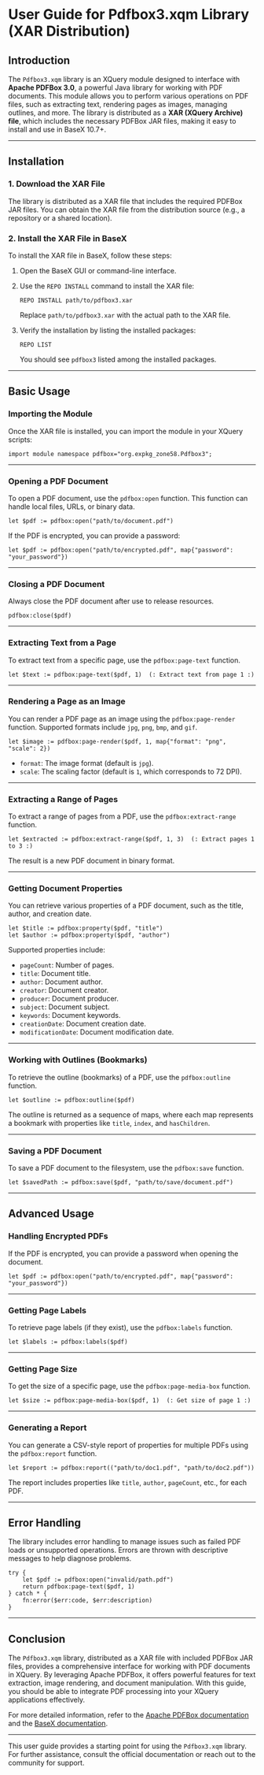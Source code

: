 # User Guide for Pdfbox3.xqm Library (XAR Distribution)

## Introduction

The `Pdfbox3.xqm` library is an XQuery module designed to interface with **Apache PDFBox 3.0**, a powerful Java library for working with PDF documents. This module allows you to perform various operations on PDF files, such as extracting text, rendering pages as images, managing outlines, and more. The library is distributed as a **XAR (XQuery Archive) file**, which includes the necessary PDFBox JAR files, making it easy to install and use in BaseX 10.7+.

---

## Installation

### 1. Download the XAR File
The library is distributed as a XAR file that includes the required PDFBox JAR files. You can obtain the XAR file from the distribution source (e.g., a repository or a shared location).

### 2. Install the XAR File in BaseX
To install the XAR file in BaseX, follow these steps:

1. Open the BaseX GUI or command-line interface.
2. Use the `REPO INSTALL` command to install the XAR file:

   ```xquery
   REPO INSTALL path/to/pdfbox3.xar
   ```

   Replace `path/to/pdfbox3.xar` with the actual path to the XAR file.

3. Verify the installation by listing the installed packages:

   ```xquery
   REPO LIST
   ```

   You should see `pdfbox3` listed among the installed packages.

---

## Basic Usage

### Importing the Module
Once the XAR file is installed, you can import the module in your XQuery scripts:

```xquery
import module namespace pdfbox="org.expkg_zone58.Pdfbox3";
```

---

### Opening a PDF Document
To open a PDF document, use the `pdfbox:open` function. This function can handle local files, URLs, or binary data.

```xquery
let $pdf := pdfbox:open("path/to/document.pdf")
```

If the PDF is encrypted, you can provide a password:

```xquery
let $pdf := pdfbox:open("path/to/encrypted.pdf", map{"password": "your_password"})
```

---

### Closing a PDF Document
Always close the PDF document after use to release resources.

```xquery
pdfbox:close($pdf)
```

---

### Extracting Text from a Page
To extract text from a specific page, use the `pdfbox:page-text` function.

```xquery
let $text := pdfbox:page-text($pdf, 1)  (: Extract text from page 1 :)
```

---

### Rendering a Page as an Image
You can render a PDF page as an image using the `pdfbox:page-render` function. Supported formats include `jpg`, `png`, `bmp`, and `gif`.

```xquery
let $image := pdfbox:page-render($pdf, 1, map{"format": "png", "scale": 2})
```

- `format`: The image format (default is `jpg`).
- `scale`: The scaling factor (default is `1`, which corresponds to 72 DPI).

---

### Extracting a Range of Pages
To extract a range of pages from a PDF, use the `pdfbox:extract-range` function.

```xquery
let $extracted := pdfbox:extract-range($pdf, 1, 3)  (: Extract pages 1 to 3 :)
```

The result is a new PDF document in binary format.

---

### Getting Document Properties
You can retrieve various properties of a PDF document, such as the title, author, and creation date.

```xquery
let $title := pdfbox:property($pdf, "title")
let $author := pdfbox:property($pdf, "author")
```

Supported properties include:
- `pageCount`: Number of pages.
- `title`: Document title.
- `author`: Document author.
- `creator`: Document creator.
- `producer`: Document producer.
- `subject`: Document subject.
- `keywords`: Document keywords.
- `creationDate`: Document creation date.
- `modificationDate`: Document modification date.

---

### Working with Outlines (Bookmarks)
To retrieve the outline (bookmarks) of a PDF, use the `pdfbox:outline` function.

```xquery
let $outline := pdfbox:outline($pdf)
```

The outline is returned as a sequence of maps, where each map represents a bookmark with properties like `title`, `index`, and `hasChildren`.

---

### Saving a PDF Document
To save a PDF document to the filesystem, use the `pdfbox:save` function.

```xquery
let $savedPath := pdfbox:save($pdf, "path/to/save/document.pdf")
```

---

## Advanced Usage

### Handling Encrypted PDFs
If the PDF is encrypted, you can provide a password when opening the document.

```xquery
let $pdf := pdfbox:open("path/to/encrypted.pdf", map{"password": "your_password"})
```

---

### Getting Page Labels
To retrieve page labels (if they exist), use the `pdfbox:labels` function.

```xquery
let $labels := pdfbox:labels($pdf)
```

---

### Getting Page Size
To get the size of a specific page, use the `pdfbox:page-media-box` function.

```xquery
let $size := pdfbox:page-media-box($pdf, 1)  (: Get size of page 1 :)
```

---

### Generating a Report
You can generate a CSV-style report of properties for multiple PDFs using the `pdfbox:report` function.

```xquery
let $report := pdfbox:report(("path/to/doc1.pdf", "path/to/doc2.pdf"))
```

The report includes properties like `title`, `author`, `pageCount`, etc., for each PDF.

---

## Error Handling
The library includes error handling to manage issues such as failed PDF loads or unsupported operations. Errors are thrown with descriptive messages to help diagnose problems.

```xquery
try {
    let $pdf := pdfbox:open("invalid/path.pdf")
    return pdfbox:page-text($pdf, 1)
} catch * {
    fn:error($err:code, $err:description)
}
```

---

## Conclusion
The `Pdfbox3.xqm` library, distributed as a XAR file with included PDFBox JAR files, provides a comprehensive interface for working with PDF documents in XQuery. By leveraging Apache PDFBox, it offers powerful features for text extraction, image rendering, and document manipulation. With this guide, you should be able to integrate PDF processing into your XQuery applications effectively.

For more detailed information, refer to the [Apache PDFBox documentation](https://pdfbox.apache.org/docs/3.0.0/javadocs/) and the [BaseX documentation](https://docs.basex.org/).

--- 

This user guide provides a starting point for using the `Pdfbox3.xqm` library. For further assistance, consult the official documentation or reach out to the community for support.